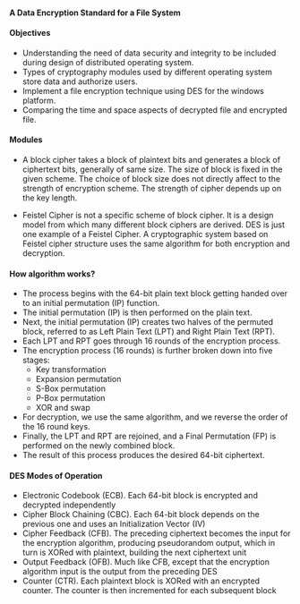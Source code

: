 #### A Data Encryption Standard for a File System

#### **Objectives**
* Understanding the need of data security and integrity to be included during design of distributed operating system. 
* Types of cryptography modules used by different operating system store data and authorize users.
* Implement a file encryption technique using DES for the windows platform.
* Comparing the time and space aspects of decrypted file and encrypted file.

#### **Modules**
* A block cipher takes a block of plaintext bits and generates a block of ciphertext bits, generally of same size. The size of block is fixed in the given scheme. The choice of block size does not directly affect to the strength of encryption scheme. The strength of cipher depends up on the key length.

* Feistel Cipher is not a specific scheme of block cipher. It is a design model from which many different block ciphers are derived. DES is just one example of a Feistel Cipher. A cryptographic system based on Feistel cipher structure uses the same algorithm for both encryption and decryption.  

#### **How algorithm works?**

* The process begins with the 64-bit plain text block getting handed over to an initial permutation (IP) function.
* The initial permutation (IP) is then performed on the plain text.
*  Next, the initial permutation (IP) creates two halves of the permuted block, referred to as Left Plain Text (LPT) and Right Plain Text (RPT).
*  Each LPT and RPT goes through 16 rounds of the encryption process.
*  The encryption process (16 rounds) is further broken down into five stages:
    *  Key transformation
    *  Expansion permutation
    * S-Box permutation
    * P-Box permutation
    * XOR and swap
*	For decryption, we use the same algorithm, and we reverse the order of the 16 round keys.
*	Finally, the LPT and RPT are rejoined, and a Final Permutation (FP) is performed on the newly combined block.
*	The result of this process produces the desired 64-bit ciphertext.

#### DES Modes of Operation

* Electronic Codebook (ECB). Each 64-bit block is encrypted and decrypted independently
* Cipher Block Chaining (CBC). Each 64-bit block depends on the previous one and uses an Initialization Vector (IV)
*	Cipher Feedback (CFB). The preceding ciphertext becomes the input for the encryption algorithm, producing pseudorandom output, which in turn is XORed with plaintext, building the next ciphertext unit
*	Output Feedback (OFB). Much like CFB, except that the encryption algorithm input is the output from the preceding DES
*	Counter (CTR). Each plaintext block is XORed with an encrypted counter. The counter is then incremented for each subsequent block






